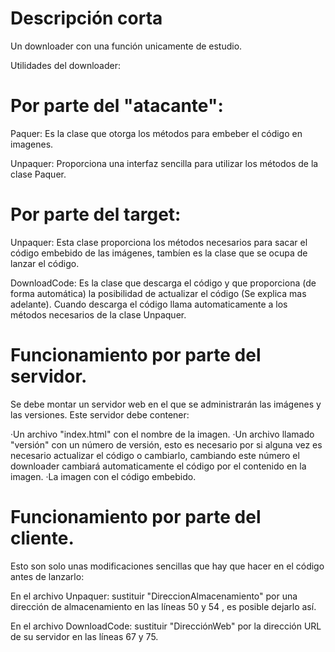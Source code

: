 
# Descripción corta

Un downloader con una función unicamente de estudio.

Utilidades del downloader:

# Por parte del "atacante":

Paquer: Es la clase que otorga los métodos para embeber el código en imagenes.

Unpaquer: Proporciona una interfaz sencilla para utilizar los métodos de la clase Paquer.


# Por parte del target:

Unpaquer: Esta clase proporciona los métodos necesarios para sacar el código embebido de las imágenes, tambíen es la clase que se ocupa de lanzar el código.

DownloadCode: Es la clase que descarga el código y que proporciona (de forma automática) la posibilidad de actualizar el código (Se explica mas adelante). Cuando descarga el código llama automaticamente a los métodos necesarios de la clase Unpaquer.


# Funcionamiento por parte del servidor.

Se debe montar un servidor web en el que se administrarán las imágenes y las versiones. Este servidor debe contener: 

·Un archivo "index.html" con el nombre de la imagen.
·Un archivo llamado "versión" con un número de versión, esto es necesario por si alguna vez es necesario actualizar el código o cambiarlo, cambiando este número el downloader cambiará automaticamente el código por el contenido en la imagen.
·La imagen con el código embebido.

# Funcionamiento por parte del cliente.

Esto son solo unas modificaciones sencillas que hay que hacer en el código antes de lanzarlo:

En el archivo Unpaquer: sustituir "DireccionAlmacenamiento" por una dirección de almacenamiento en las líneas 50 y 54 , es posible dejarlo así.

En el archivo DownloadCode: sustituir "DirecciónWeb" por la dirección URL de su servidor en las líneas 67 y 75.
